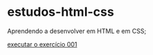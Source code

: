 # estudos-html-css
 Aprendendo a desenvolver em HTML e em CSS;



<a href="https://romersonrsantana.github.io/estudos-html-css/exercicios/ex001/index.html">executar o exercício 001</a>